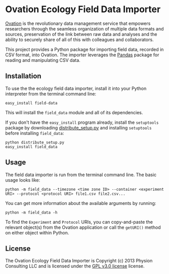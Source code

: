 # Ovation Ecology Field Data Importer

[Ovation](http://ovation.io "ovation.io") is the revolutionary data management service that empowers researchers through the seamless organization of multiple data formats and sources, preservation of the link between raw data and analyses and the ability to securely share of all of this with colleagues and collaborators.

This project provides a Python package for importing field data, recorded in CSV format, into Ovation. The importer leverages the [Pandas](http://http://pandas.pydata.org/ "Pandas") package for reading and manipulating CSV data.

## Installation

To use the the ecology field data importer, install it into your Python interpreter from the terminal command line:

	easy_install field-data

This will install the `field_data` module and all of its dependencies.

If you don't have the `easy_install` program already, install the `setuptools` package by downloading
[distribute_setup.py](http://python-distribute.org/distribute_setup.py) and installing `setuptools` before installing
`field_data`:

    python distribute_setup.py
    easy_install field_data


## Usage

The field data importer is run from the terminal command line. The basic usage looks like:

	python -m field_data --timezone <time zone ID> --container <experiment URI> --protocol <protocol URI> file1.csv file2.csv...

You can get more information about the available arguments by running:

	python -m field_data -h

To find the `Experiment` and `Protocol` URIs, you can copy-and-paste the relevant object(s) from the Ovation application or call the `getURI()` method on either object within Python.

## License

The Ovation Ecology Field Data Importer is Copyright (c) 2013 Physion Consulting LLC and is licensed under the [GPL v3.0 license](http://www.gnu.org/licenses/gpl.html "GPLv3") license.
